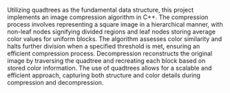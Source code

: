 Utilizing quadtrees as the fundamental data structure, this project implements an image compression algorithm in C++. The compression process involves representing a square image in a hierarchical manner, with non-leaf nodes signifying divided regions and leaf nodes storing average color values for uniform blocks. The algorithm assesses color similarity and halts further division when a specified threshold is met, ensuring an efficient compression process. Decompression reconstructs the original image by traversing the quadtree and recreating each block based on stored color information. The use of quadtrees allows for a scalable and efficient approach, capturing both structure and color details during compression and decompression.
